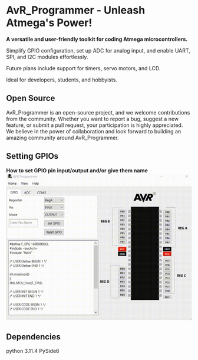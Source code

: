 # AvR_Programmer - Unleash Atmega's Power!

**A versatile and user-friendly toolkit for coding Atmega microcontrollers.**

Simplify GPIO configuration, set up ADC for analog input, and enable UART, SPI, and I2C modules effortlessly. 

Future plans include support for timers, servo motors, and LCD.

Ideal for developers, students, and hobbyists.
## Open Source

AvR_Programmer is an open-source project, and we welcome contributions from the community. 
Whether you want to report a bug, suggest a new feature, or submit a pull request, your participation is highly appreciated.
We believe in the power of collaboration and look forward to building an amazing community around AvR_Programmer.

##  Setting GPIOs

**How to set GPIO pin input/output and/or give them name**
![Alt Text](SetIo.gif)


##  Dependencies
python 3.11.4 
PySide6
